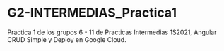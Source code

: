 # G2-INTERMEDIAS_Practica1
Practica 1 de los grupos 6 - 11 de Practicas Intermedias 1S2021, Angular CRUD Simple y Deploy en Google Cloud.
